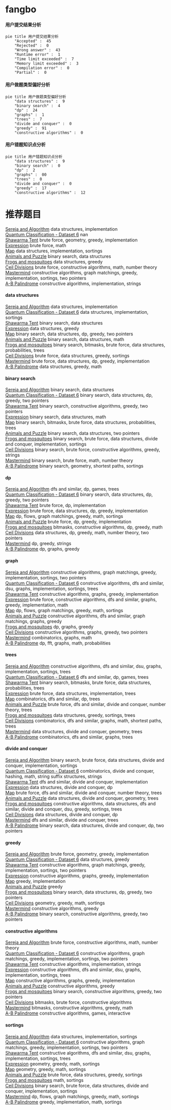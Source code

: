 # fangbo
<!-- tabs:start -->
#### **用户提交结果分析**

```mermaid
pie title 用户提交结果分析
    "Accepted" :  45
    "Rejected" :  0
    "Wrong answer" :  43
    "Runtime error" :  1
    "Time limit exceeded" :  7
    "Memory limit exceeded" :  3
    "Compilation error" :  0
    "Partial" :  0
```
#### **用户做题类型偏好分析**

```mermaid
pie title 用户做题类型偏好分析
    "data structures" :  9
    "binary search" :  4
    "dp" :  24
    "graphs" :  1
    "trees" :  7
    "divide and conquer" :  0
    "greedy" :  91
    "constructive algorithms" :  0
```
#### **用户错题知识点分析**

```mermaid
pie title 用户错题知识点分析
    "data structures" :  9
    "binary search" :  0
    "dp" :  2
    "graphs" :  00
    "trees" :  0
    "divide and conquer" :  0
    "greedy" :  17
    "constructive algorithms" :  12
```
<!-- tabs:end -->
# 推荐题目
[Sereja and Algorithm](http://codeforces.com/problemset/problem/367/A)		data structures,
                        implementation		  
[Quantum Classification - Dataset 6](http://codeforces.com/problemset/problem/1357/D4)		nan		  
[Shawarma Tent](http://codeforces.com/problemset/problem/1271/C)		brute force,
                        geometry,
                        greedy,
                        implementation		  
[Expression](http://codeforces.com/problemset/problem/479/A)		brute force,
                        math		  
[Map](http://codeforces.com/problemset/problem/15/D)		data structures,
                        implementation,
                        sortings		  
[Animals and Puzzle](http://codeforces.com/problemset/problem/713/D)		binary search,
                        data structures		  
[Frogs and mosquitoes](http://codeforces.com/problemset/problem/609/F)		data structures,
                        greedy		  
[Ceil Divisions](http://codeforces.com/problemset/problem/1469/D)		brute force,
                        constructive algorithms,
                        math,
                        number theory		  
[Mastermind](http://codeforces.com/problemset/problem/1381/C)		constructive algorithms,
                        graph matchings,
                        greedy,
                        implementation,
                        sortings,
                        two pointers		  
[A-B Palindrome](http://codeforces.com/problemset/problem/1512/C)		constructive algorithms,
                        implementation,
                        strings		  
<!-- tabs:start -->
#### **data structures**
[Sereja and Algorithm](http://codeforces.com/problemset/problem/367/A)		data structures,
                        implementation		  
[Quantum Classification - Dataset 6](http://codeforces.com/problemset/problem/15/D)		data structures,
                        implementation,
                        sortings		  
[Shawarma Tent](http://codeforces.com/problemset/problem/713/D)		binary search,
                        data structures		  
[Expression](http://codeforces.com/problemset/problem/609/F)		data structures,
                        greedy		  
[Map](http://codeforces.com/problemset/problem/1492/C)		binary search,
                        data structures,
                        dp,
                        greedy,
                        two pointers		  
[Animals and Puzzle](http://codeforces.com/problemset/problem/1490/G)		binary search,
                        data structures,
                        math		  
[Frogs and mosquitoes](http://codeforces.com/problemset/problem/1479/D)		binary search,
                        bitmasks,
                        brute force,
                        data structures,
                        probabilities,
                        trees		  
[Ceil Divisions](http://codeforces.com/problemset/problem/1497/A)		brute force,
                        data structures,
                        greedy,
                        sortings		  
[Mastermind](http://codeforces.com/problemset/problem/1491/C)		brute force,
                        data structures,
                        dp,
                        greedy,
                        implementation		  
[A-B Palindrome](http://codeforces.com/problemset/problem/1492/B)		data structures,
                        greedy,
                        math		  
#### **binary search**
[Sereja and Algorithm](http://codeforces.com/problemset/problem/713/D)		binary search,
                        data structures		  
[Quantum Classification - Dataset 6](http://codeforces.com/problemset/problem/1492/C)		binary search,
                        data structures,
                        dp,
                        greedy,
                        two pointers		  
[Shawarma Tent](http://codeforces.com/problemset/problem/1463/D)		binary search,
                        constructive algorithms,
                        greedy,
                        two pointers		  
[Expression](http://codeforces.com/problemset/problem/1490/G)		binary search,
                        data structures,
                        math		  
[Map](http://codeforces.com/problemset/problem/1479/D)		binary search,
                        bitmasks,
                        brute force,
                        data structures,
                        probabilities,
                        trees		  
[Animals and Puzzle](http://codeforces.com/problemset/problem/1436/E)		binary search,
                        data structures,
                        two pointers		  
[Frogs and mosquitoes](http://codeforces.com/problemset/problem/1461/D)		binary search,
                        brute force,
                        data structures,
                        divide and conquer,
                        implementation,
                        sortings		  
[Ceil Divisions](http://codeforces.com/problemset/problem/1493/C)		binary search,
                        brute force,
                        constructive algorithms,
                        greedy,
                        strings		  
[Mastermind](http://codeforces.com/problemset/problem/1487/D)		binary search,
                        brute force,
                        math,
                        number theory		  
[A-B Palindrome](http://codeforces.com/problemset/problem/1486/B)		binary search,
                        geometry,
                        shortest paths,
                        sortings		  
#### **dp**
[Sereja and Algorithm](https://codeforces.com/contest/1405/problem/D)		dfs and similar,
                        dp,
                        games,
                        trees		  
[Quantum Classification - Dataset 6](http://codeforces.com/problemset/problem/1492/C)		binary search,
                        data structures,
                        dp,
                        greedy,
                        two pointers		  
[Shawarma Tent](https://codeforces.com/contest/1457/problem/C)		brute force,
                        dp,
                        implementation		  
[Expression](http://codeforces.com/problemset/problem/1491/C)		brute force,
                        data structures,
                        dp,
                        greedy,
                        implementation		  
[Map](http://codeforces.com/problemset/problem/1437/C)		dp,
                        flows,
                        graph matchings,
                        greedy,
                        math,
                        sortings		  
[Animals and Puzzle](http://codeforces.com/problemset/problem/1499/B)		brute force,
                        dp,
                        greedy,
                        implementation		  
[Frogs and mosquitoes](http://codeforces.com/problemset/problem/1491/D)		bitmasks,
                        constructive algorithms,
                        dp,
                        greedy,
                        math		  
[Ceil Divisions](http://codeforces.com/problemset/problem/1497/E1)		data structures,
                        dp,
                        greedy,
                        math,
                        number theory,
                        two pointers		  
[Mastermind](http://codeforces.com/problemset/problem/1466/C)		dp,
                        greedy,
                        strings		  
[A-B Palindrome](http://codeforces.com/problemset/problem/1476/C)		dp,
                        graphs,
                        greedy		  
#### **graph**
[Sereja and Algorithm](http://codeforces.com/problemset/problem/1381/C)		constructive algorithms,
                        graph matchings,
                        greedy,
                        implementation,
                        sortings,
                        two pointers		  
[Quantum Classification - Dataset 6](http://codeforces.com/problemset/problem/1463/E)		constructive algorithms,
                        dfs and similar,
                        dsu,
                        graphs,
                        implementation,
                        sortings,
                        trees		  
[Shawarma Tent](http://codeforces.com/problemset/problem/1439/A2)		constructive algorithms,
                        graphs,
                        greedy,
                        implementation		  
[Expression](http://codeforces.com/problemset/problem/1487/C)		brute force,
                        constructive algorithms,
                        dfs and similar,
                        graphs,
                        greedy,
                        implementation,
                        math		  
[Map](http://codeforces.com/problemset/problem/1437/C)		dp,
                        flows,
                        graph matchings,
                        greedy,
                        math,
                        sortings		  
[Animals and Puzzle](http://codeforces.com/problemset/problem/1470/D)		constructive algorithms,
                        dfs and similar,
                        graph matchings,
                        graphs,
                        greedy		  
[Frogs and mosquitoes](http://codeforces.com/problemset/problem/1476/C)		dp,
                        graphs,
                        greedy		  
[Ceil Divisions](http://codeforces.com/problemset/problem/1304/D)		constructive algorithms,
                        graphs,
                        greedy,
                        two pointers		  
[Mastermind](http://codeforces.com/problemset/problem/1475/C)		combinatorics,
                        graphs,
                        math		  
[A-B Palindrome](http://codeforces.com/problemset/problem/553/E)		dp,
                        fft,
                        graphs,
                        math,
                        probabilities		  
#### **trees**
[Sereja and Algorithm](http://codeforces.com/problemset/problem/1463/E)		constructive algorithms,
                        dfs and similar,
                        dsu,
                        graphs,
                        implementation,
                        sortings,
                        trees		  
[Quantum Classification - Dataset 6](https://codeforces.com/contest/1405/problem/D)		dfs and similar,
                        dp,
                        games,
                        trees		  
[Shawarma Tent](http://codeforces.com/problemset/problem/1479/D)		binary search,
                        bitmasks,
                        brute force,
                        data structures,
                        probabilities,
                        trees		  
[Expression](http://codeforces.com/problemset/problem/1511/C)		brute force,
                        data structures,
                        implementation,
                        trees		  
[Map](http://codeforces.com/problemset/problem/1499/F)		combinatorics,
                        dfs and similar,
                        dp,
                        trees		  
[Animals and Puzzle](http://codeforces.com/problemset/problem/1491/E)		brute force,
                        dfs and similar,
                        divide and conquer,
                        number theory,
                        trees		  
[Frogs and mosquitoes](http://codeforces.com/problemset/problem/1466/D)		data structures,
                        greedy,
                        sortings,
                        trees		  
[Ceil Divisions](http://codeforces.com/problemset/problem/1495/D)		combinatorics,
                        dfs and similar,
                        graphs,
                        math,
                        shortest paths,
                        trees		  
[Mastermind](http://codeforces.com/problemset/problem/1303/G)		data structures,
                        divide and conquer,
                        geometry,
                        trees		  
[A-B Palindrome](http://codeforces.com/problemset/problem/1454/E)		combinatorics,
                        dfs and similar,
                        graphs,
                        trees		  
#### **divide and conquer**
[Sereja and Algorithm](http://codeforces.com/problemset/problem/1461/D)		binary search,
                        brute force,
                        data structures,
                        divide and conquer,
                        implementation,
                        sortings		  
[Quantum Classification - Dataset 6](http://codeforces.com/problemset/problem/1466/G)		combinatorics,
                        divide and conquer,
                        hashing,
                        math,
                        string suffix structures,
                        strings		  
[Shawarma Tent](http://codeforces.com/problemset/problem/1490/D)		dfs and similar,
                        divide and conquer,
                        implementation		  
[Expression](https://codeforces.com/contest/1483/problem/C)		data structures,
                        divide and conquer,
                        dp		  
[Map](http://codeforces.com/problemset/problem/1491/E)		brute force,
                        dfs and similar,
                        divide and conquer,
                        number theory,
                        trees		  
[Animals and Puzzle](http://codeforces.com/problemset/problem/1303/G)		data structures,
                        divide and conquer,
                        geometry,
                        trees		  
[Frogs and mosquitoes](http://codeforces.com/problemset/problem/1494/D)		constructive algorithms,
                        data structures,
                        dfs and similar,
                        divide and conquer,
                        dsu,
                        greedy,
                        sortings,
                        trees		  
[Ceil Divisions](http://codeforces.com/problemset/problem/1482/E)		data structures,
                        divide and conquer,
                        dp		  
[Mastermind](http://codeforces.com/problemset/problem/566/C)		dfs and similar,
                        divide and conquer,
                        trees		  
[A-B Palindrome](http://codeforces.com/problemset/problem/1428/F)		binary search,
                        data structures,
                        divide and conquer,
                        dp,
                        two pointers		  
#### **greedy**
[Sereja and Algorithm](http://codeforces.com/problemset/problem/1271/C)		brute force,
                        geometry,
                        greedy,
                        implementation		  
[Quantum Classification - Dataset 6](http://codeforces.com/problemset/problem/609/F)		data structures,
                        greedy		  
[Shawarma Tent](http://codeforces.com/problemset/problem/1381/C)		constructive algorithms,
                        graph matchings,
                        greedy,
                        implementation,
                        sortings,
                        two pointers		  
[Expression](http://codeforces.com/problemset/problem/1439/A2)		constructive algorithms,
                        graphs,
                        greedy,
                        implementation		  
[Map](http://codeforces.com/problemset/problem/1453/C)		greedy,
                        implementation		  
[Animals and Puzzle](http://codeforces.com/problemset/problem/1468/E)		greedy		  
[Frogs and mosquitoes](http://codeforces.com/problemset/problem/1492/C)		binary search,
                        data structures,
                        dp,
                        greedy,
                        two pointers		  
[Ceil Divisions](https://codeforces.com/contest/1496/problem/C)		geometry,
                        greedy,
                        math,
                        sortings		  
[Mastermind](http://codeforces.com/problemset/problem/1493/A)		constructive algorithms,
                        greedy		  
[A-B Palindrome](http://codeforces.com/problemset/problem/1463/D)		binary search,
                        constructive algorithms,
                        greedy,
                        two pointers		  
#### **constructive algorithms**
[Sereja and Algorithm](http://codeforces.com/problemset/problem/1469/D)		brute force,
                        constructive algorithms,
                        math,
                        number theory		  
[Quantum Classification - Dataset 6](http://codeforces.com/problemset/problem/1381/C)		constructive algorithms,
                        graph matchings,
                        greedy,
                        implementation,
                        sortings,
                        two pointers		  
[Shawarma Tent](http://codeforces.com/problemset/problem/1512/C)		constructive algorithms,
                        implementation,
                        strings		  
[Expression](http://codeforces.com/problemset/problem/1463/E)		constructive algorithms,
                        dfs and similar,
                        dsu,
                        graphs,
                        implementation,
                        sortings,
                        trees		  
[Map](http://codeforces.com/problemset/problem/1439/A2)		constructive algorithms,
                        graphs,
                        greedy,
                        implementation		  
[Animals and Puzzle](http://codeforces.com/problemset/problem/1493/A)		constructive algorithms,
                        greedy		  
[Frogs and mosquitoes](http://codeforces.com/problemset/problem/1463/D)		binary search,
                        constructive algorithms,
                        greedy,
                        two pointers		  
[Ceil Divisions](https://codeforces.com/contest/1456/problem/B)		bitmasks,
                        brute force,
                        constructive algorithms		  
[Mastermind](http://codeforces.com/problemset/problem/1492/D)		bitmasks,
                        constructive algorithms,
                        greedy,
                        math		  
[A-B Palindrome](https://codeforces.com/contest/1504/problem/D)		constructive algorithms,
                        games,
                        interactive		  
#### **sortings**
[Sereja and Algorithm](http://codeforces.com/problemset/problem/15/D)		data structures,
                        implementation,
                        sortings		  
[Quantum Classification - Dataset 6](http://codeforces.com/problemset/problem/1381/C)		constructive algorithms,
                        graph matchings,
                        greedy,
                        implementation,
                        sortings,
                        two pointers		  
[Shawarma Tent](http://codeforces.com/problemset/problem/1463/E)		constructive algorithms,
                        dfs and similar,
                        dsu,
                        graphs,
                        implementation,
                        sortings,
                        trees		  
[Expression](https://codeforces.com/contest/1496/problem/C)		geometry,
                        greedy,
                        math,
                        sortings		  
[Map](http://codeforces.com/problemset/problem/1495/A)		geometry,
                        greedy,
                        math,
                        sortings		  
[Animals and Puzzle](http://codeforces.com/problemset/problem/1497/A)		brute force,
                        data structures,
                        greedy,
                        sortings		  
[Frogs and mosquitoes](http://codeforces.com/problemset/problem/1427/A)		math,
                        sortings		  
[Ceil Divisions](http://codeforces.com/problemset/problem/1461/D)		binary search,
                        brute force,
                        data structures,
                        divide and conquer,
                        implementation,
                        sortings		  
[Mastermind](http://codeforces.com/problemset/problem/1437/C)		dp,
                        flows,
                        graph matchings,
                        greedy,
                        math,
                        sortings		  
[A-B Palindrome](http://codeforces.com/problemset/problem/1473/A)		greedy,
                        implementation,
                        math,
                        sortings		  
<!-- tabs:end -->
